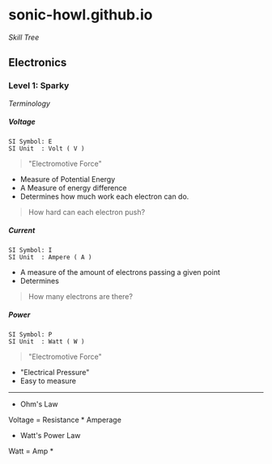 # sonic-howl.github.io
_Skill Tree_


## Electronics

### Level 1: Sparky
*Terminology*

##### Voltage
```
SI Symbol: E
SI Unit  : Volt ( V )
```
>"Electromotive Force"
- Measure of Potential Energy
- A Measure of energy difference
- Determines how much work each electron can do.
> How hard can each electron push?

##### Current
```
SI Symbol: I
SI Unit  : Ampere ( A )
```
- A measure of the amount of electrons passing a given point
- Determines 
> How many electrons are there?

##### Power
```
SI Symbol: P
SI Unit  : Watt ( W )
```
>"Electromotive Force"
- "Electrical Pressure"
- Easy to measure


---


- Ohm's Law

Voltage = Resistance * Amperage 

- Watt's Power Law

Watt = Amp *
